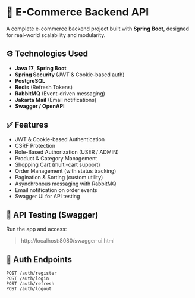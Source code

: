 # 🛒 E-Commerce Backend API

A complete e-commerce backend project built with **Spring Boot**, designed for real-world scalability and modularity.

## ⚙️ Technologies Used

- **Java 17**, **Spring Boot**
- **Spring Security** (JWT & Cookie-based auth)
- **PostgreSQL**
- **Redis** (Refresh Tokens)
- **RabbitMQ** (Event-driven messaging)
- **Jakarta Mail** (Email notifications)
- **Swagger / OpenAPI**

## ✅ Features

- JWT & Cookie-based Authentication
- CSRF Protection
- Role-Based Authorization (USER / ADMIN)
- Product & Category Management
- Shopping Cart (multi-cart support)
- Order Management (with status tracking)
- Pagination & Sorting (custom utility)
- Asynchronous messaging with RabbitMQ
- Email notification on order events
- Swagger UI for API testing

## 🧪 API Testing (Swagger)

Run the app and access:
> http://localhost:8080/swagger-ui.html

## 🔐 Auth Endpoints

```http
POST /auth/register
POST /auth/login
POST /auth/refresh
POST /auth/logout
 

